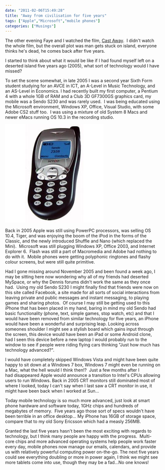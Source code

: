 ```yaml
---
date: "2011-02-06T15:49:28"
title: "Away from civilisation for five years"
tags: ["Apple","Microsoft","mobile phones"]
categories: ["Musings"]
---
```


The other evening Faye and I watched the film, [Cast Away][1].  I didn't watch the whole film, but the overall plot was man gets stuck on island, everyone thinks he's dead, he comes back after five years.

I started to think about what it would be like if I had found myself left on a deserted island five years ago (2005), what sort of technology would I have missed?

To set the scene somewhat, in late 2005 I was a second year Sixth Form student studying for an AVCE in ICT, an A-Level in Music Technology, and an AS-Level in Economics.
I had recently built my first computer, a Pentium 4 with a whole 1GB of RAM and a Club 3D GF7300GS graphics card, my mobile was a Sendo S230 and was rarely used.  I was being educated using the Microsoft environment, Windows XP, Office, Visual Studio, with some Adobe CS2 stuff too.  I was using a mixture of old System 8 Macs and newer eMacs running OS 10.3 in the recording studio.


![alt text](sendo-s230.jpg "Sendo S230 - My first phone")

Back in 2005 Apple was still using PowerPC processors, was selling OS 10.4, Tiger, and was enjoying the boom of the iPod in the forms of the Classic, and the newly introduced Shuffle and Nano (which replaced the Mini).  Microsoft was still plugging Windows XP, Office 2003, and Internet Explorer 6.  Flash was still a part of Macromedia and Adobe had nothing to do with it.  Mobile phones were getting polyphonic ringtones and flashy colour screens, but were still quite primitive.

Had I gone missing around November 2005 and been found a week ago, I may be sitting here now wondering why all of my friends had deserted MySpace, or why the Dennis forums didn't work the same as they once had.  Using my old Sendo S230 I might finally find that friends were now on this site called Facebook, a site made for all sorts of social interactions from leaving private and public messages and instant messaging, to playing games and sharing photos.  Of course I may still be getting used to this iPhone that has been placed in my hand, baring in mind my old Sendo had basic functionality (phone, text, simple games, stop watch, etc) and that I would have been removed from similar technology for five years, an iPhone would have been a wonderful and surprising leap.
Looking across someones shoulder I might see a stylish board which gains input through the screen, this device would have been an iPad or some Android clone, had I seen this device before a new laptop I would probably run to the window to see if people were riding flying cars thinking "Just how much has technology advanced?".

I would have completely skipped Windows Vista and might have been quite happy to sit down at a Windows 7 box, Windows 7 might even be running on a Mac, what the hell would I think then!?  Just a few months after I had disappeared Apple would announce a transition to Intel's CPUs allowing users to run Windows.
Back in 2005 CRT monitors still dominated most of where I looked, today I can't say when I last saw a CRT monitor in use, it might have been back when I worked at Sun...

Today mobile technology is so much more advanced, just look at smart phone hardware and software today, 1GHz chips and hundreds of megabytes of memory.  Five years ago those sort of specs wouldn't have been terrible in an office desktop...
My iPhone has 16GB of storage space, compare that to my old Sony Ericsson which had a measly 256MB.

Granted the last five years hasn't been the most exciting with regards to technology, but I think many people are happy with the progress.  Multi-core chips and more advanced operating systems help people work faster every day, mobile phones now manage our emails, calendars, and provide us with relatively powerful computing power on-the-go.
The next five years could see everything doubling or more in power again, I think we might see more tablets come into use, though they may be a fad...No one knows!

  [1]: http://www.imdb.com/title/tt0162222/
